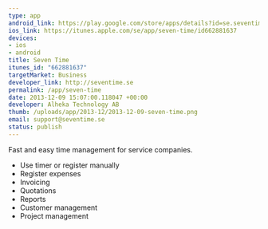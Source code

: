 ```yaml
--- 
type: app
android_link: https://play.google.com/store/apps/details?id=se.seventime.seventimeapp
ios_link: https://itunes.apple.com/se/app/seven-time/id662881637
devices: 
- ios
- android
title: Seven Time
itunes_id: "662881637"
targetMarket: Business
developer_link: http://seventime.se
permalink: /app/seven-time
date: 2013-12-09 15:07:00.118047 +00:00
developer: Alheka Technology AB
thumb: /uploads/app/2013-12/2013-12-09-seven-time.png
email: support@seventime.se
status: publish
---
```


Fast and easy time management for service companies.

* Use timer or register manually
* Register expenses
* Invoicing
* Quotations
* Reports
* Customer management
* Project management
